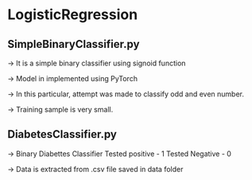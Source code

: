 # LogisticRegression

## SimpleBinaryClassifier.py 
-> It is a simple binary classifier using signoid function

-> Model in implemented using PyTorch

-> In this particular, attempt was made to classify odd and even number. 

-> Training sample is very small.

## DiabetesClassifier.py

-> Binary Diabettes Classifier
        Tested positive - 1
        Tested Negative - 0
        
-> Data is extracted from .csv file saved in data folder

       
